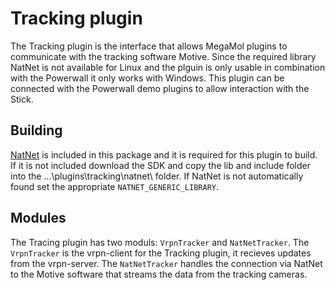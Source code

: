 # Tracking plugin
The Tracking plugin is the interface that allows MegaMol plugins to communicate with the tracking software Motive. Since the required library NatNet is not available for Linux and the plguin is only usable in combination with the Powerwall it only works with Windows.
This plugin can be connected with the Powerwall demo plugins to allow interaction with the Stick.

## Building
[NatNet](http://optitrack.com/products/natnet-sdk/) is included in this package and it is required for this plugin to build. If it is not included download the SDK and copy the lib and include folder into the ...\plugins\tracking\natnet\ folder. If NatNet is not automatically found set the appropriate `NATNET_GENERIC_LIBRARY`.

## Modules

The Tracing plugin has two moduls: `VrpnTracker` and `NatNetTracker`. The `VrpnTracker` is the vrpn-client for the Tracking plugin, it recieves updates from the vrpn-server. The `NatNetTracker` handles the connection via NatNet to the Motive software that streams the data from the tracking cameras.
